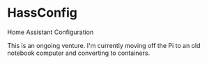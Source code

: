 # HassConfig
Home Assistant Configuration 

This is an ongoing venture.
I'm currently moving off the Pi to an old notebook computer and converting to containers.
